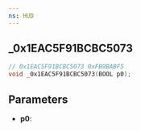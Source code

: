 ```yaml
---
ns: HUD
---
```

## _0x1EAC5F91BCBC5073

```c
// 0x1EAC5F91BCBC5073 0xFB9BABF5
void _0x1EAC5F91BCBC5073(BOOL p0);
```


## Parameters
* **p0**: 

